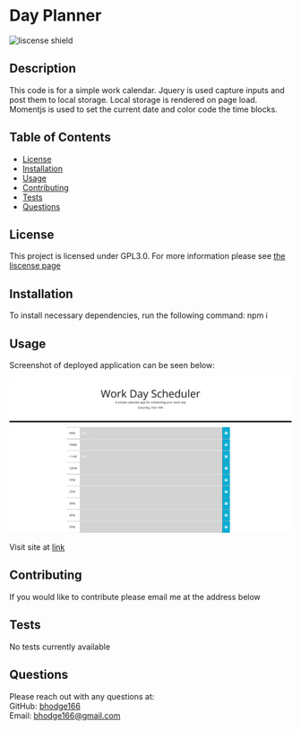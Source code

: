 # Day Planner

![liscense shield](https://img.shields.io/badge/license-GPL3.0-blue)

## Description

This code is for a simple work calendar. Jquery is used capture inputs and post them to local storage. Local storage is rendered on page load. Momentjs is used to set the current date and color code the time blocks.

## Table of Contents

- [License](#license)
- [Installation](#installation)
- [Usage](#usage)
- [Contributing](#contributing)
- [Tests](#tests)
- [Questions](#questions)

## License

This project is licensed under GPL3.0. For more information please see [the liscense page](https://choosealicense.com/licenses/gpl-3.0/)

## Installation

To install necessary dependencies, run the following command: npm i

## Usage

Screenshot of deployed application can be seen below: </br>

![Homework Screenshot](./assets/images/Homework5_Screenshot.png)

Visit site at [link](https://bhodge166.github.io/Day-Planner/)

## Contributing

If you would like to contribute please email me at the address below

## Tests

No tests currently available

## Questions

Please reach out with any questions at: <br />
GitHub: [bhodge166](https://github.com/bhodge166)<br />
Email: bhodge166@gmail.com
